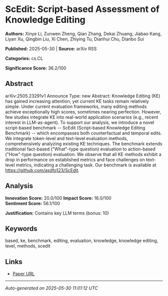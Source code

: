 # ScEdit: Script-based Assessment of Knowledge Editing

**Authors:** Xinye Li, Zunwen Zheng, Qian Zhang, Dekai Zhuang, Jiabao Kang, Liyan Xu, Qingbin Liu, Xi Chen, Zhiying Tu, Dianhui Chu, Dianbo Sui

**Published:** 2025-05-30 | **Source:** arXiv RSS

**Categories:** cs.CL

**Significance Score:** 36.2/100

## Abstract

arXiv:2505.23291v1 Announce Type: new 
Abstract: Knowledge Editing (KE) has gained increasing attention, yet current KE tasks remain relatively simple. Under current evaluation frameworks, many editing methods achieve exceptionally high scores, sometimes nearing perfection. However, few studies integrate KE into real-world application scenarios (e.g., recent interest in LLM-as-agent). To support our analysis, we introduce a novel script-based benchmark -- ScEdit (Script-based Knowledge Editing Benchmark) -- which encompasses both counterfactual and temporal edits. We integrate token-level and text-level evaluation methods, comprehensively analyzing existing KE techniques. The benchmark extends traditional fact-based ("What"-type question) evaluation to action-based ("How"-type question) evaluation. We observe that all KE methods exhibit a drop in performance on established metrics and face challenges on text-level metrics, indicating a challenging task. Our benchmark is available at https://github.com/asdfo123/ScEdit.

## Analysis

**Innovation Score:** 20.0/100
**Impact Score:** 16.0/100  
**Sentiment Score:** 56.1/100

**Justification:** Contains key LLM terms (bonus: 10)

## Keywords

based, ke, benchmark, editing, evaluation, knowledge, knowledge editing, level, methods, scedit

## Links

- [Paper URL](https://arxiv.org/abs/2505.23291)

---
*Auto-generated on 2025-05-30 11:01:12 UTC*
